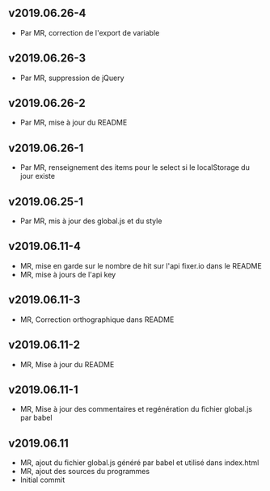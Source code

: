 ## v2019.06.26-4
- Par MR, correction de l'export de variable
## v2019.06.26-3
- Par MR, suppression de jQuery
## v2019.06.26-2
- Par MR, mise à jour du README
## v2019.06.26-1
- Par MR, renseignement des items pour le select si le localStorage du jour existe
## v2019.06.25-1
- Par MR, mis à jour des global.js et du style
## v2019.06.11-4
- MR, mise en garde sur le nombre de hit sur l'api fixer.io dans le README
- MR, mise à jours de l'api key
## v2019.06.11-3
- MR, Correction orthographique dans README
## v2019.06.11-2
- MR, Mise à jour du README
## v2019.06.11-1
- MR, Mise à jour des commentaires et regénération du fichier global.js par babel
## v2019.06.11
- MR, ajout du fichier global.js généré par babel et utilisé dans index.html
- MR, ajout des sources du programmes
- Initial commit
